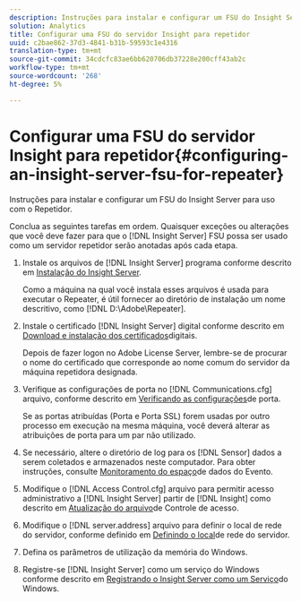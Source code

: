 ```yaml
---
description: Instruções para instalar e configurar um FSU do Insight Server para uso com o Repetidor.
solution: Analytics
title: Configurar uma FSU do servidor Insight para repetidor
uuid: c2bae862-37d3-4841-b31b-59593c1e4316
translation-type: tm+mt
source-git-commit: 34cdcfc83ae6bb620706db37228e200cff43ab2c
workflow-type: tm+mt
source-wordcount: '268'
ht-degree: 5%

---
```



# Configurar uma FSU do servidor Insight para repetidor{#configuring-an-insight-server-fsu-for-repeater}

Instruções para instalar e configurar um FSU do Insight Server para uso com o Repetidor.

Conclua as seguintes tarefas em ordem. Quaisquer exceções ou alterações que você deve fazer para que o [!DNL Insight Server] FSU possa ser usado como um servidor repetidor serão anotadas após cada etapa.

1. Instale os arquivos de [!DNL Insight Server] programa conforme descrito em [Instalação do Insight Server](../../../../home/c-inst-svr/c-install-ins-svr/c-install-ins-svr.md#concept-1c796b4ca427474f99ec6ba34d8254cd).

   Como a máquina na qual você instala esses arquivos é usada para executar o Repeater, é útil fornecer ao diretório de instalação um nome descritivo, como [!DNL D:\Adobe\Repeater].

1. Instale o certificado [!DNL Insight Server] digital conforme descrito em [Download e instalação dos certificados](../../../../home/c-inst-svr/c-install-ins-svr/t-install-proc-inst-svr-dpu/c-dnld-dgtl-cert/c-dnld-dgtl-cert.md#concept-4f79c240492f4e52b6375b4b3bbefa17)digitais.

   Depois de fazer logon no Adobe License Server, lembre-se de procurar o nome do certificado que corresponde ao nome comum do servidor da máquina repetidora designada.

1. Verifique as configurações de porta no [!DNL Communications.cfg] arquivo, conforme descrito em [Verificando as configurações](../../../../home/c-inst-svr/c-install-ins-svr/t-install-proc-inst-svr-dpu/t-chk-pt-stgs.md#task-a91191b0a19e4437aa535a27c734ae64)de porta.

   Se as portas atribuídas (Porta e Porta SSL) forem usadas por outro processo em execução na mesma máquina, você deverá alterar as atribuições de porta para um par não utilizado.

1. Se necessário, altere o diretório de log para os [!DNL Sensor] dados a serem coletados e armazenados neste computador. Para obter instruções, consulte [Monitoramento do espaço](../../../../home/c-inst-svr/c-admin-inst-svr/c-mntr-disk-spc/t-mntr-evt-data-spc.md#task-a54d4bd16b96437f943cd09e5d848440)de dados do Evento.
1. Modifique o [!DNL Access Control.cfg] arquivo para permitir acesso administrativo a [!DNL Insight Server] partir de [!DNL Insight] como descrito em [Atualização do arquivo](../../../../home/c-inst-svr/c-install-ins-svr/t-install-proc-inst-svr-dpu/c-updt-accss-ctrl-file.md#concept-fb9aa0c0e0664c018528f56d01c4808d)de Controle de acesso.
1. Modifique o [!DNL server.address] arquivo para definir o local de rede do servidor, conforme definido em [Definindo o local](../../../../home/c-inst-svr/c-install-ins-svr/t-install-proc-inst-svr-dpu/c-svrs-ntwk-loc/c-svrs-ntwk-loc.md#concept-87dd2aa3448c415ca1285bc445a8c649)de rede do servidor.
1. Defina os parâmetros de utilização da memória do Windows.
1. Registre-se [!DNL Insight Server] como um serviço do Windows conforme descrito em [Registrando o Insight Server como um Serviço](../../../../home/c-inst-svr/c-install-ins-svr/t-install-proc-inst-svr-dpu/c-reg-wdws-svc.md#concept-f2c7aa891d544a2595aa01d0d796a540)do Windows.
